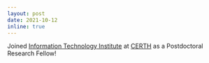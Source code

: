 ```yaml
---
layout: post
date: 2021-10-12 
inline: true
---
```


Joined [Information Technology Institute](https://www.iti.gr/iti/index.html) at [CERTH](https://www.certh.gr/) as a Postdoctoral Research Fellow! 